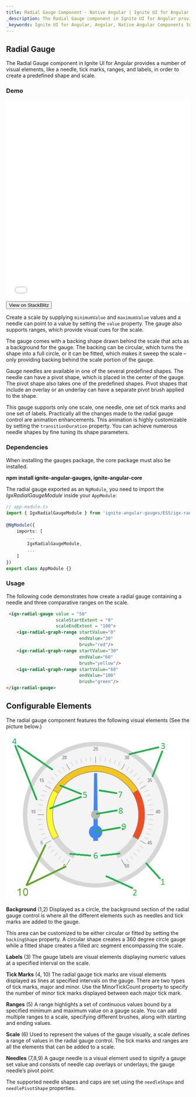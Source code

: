 ```yaml
---
title: Radial Gauge Component - Native Angular | Ignite UI for Angular 
_description: The Radial Gauge component in Ignite UI for Angular provides a number of visual elements, like a needle, tick marks, ranges, and labels, in order to create a predefined shape and scale.  
_keywords: Ignite UI for Angular, Angular, Native Angular Components Suite, Native Angular Controls, Native Angular Components, Native Angular Components Library, Angular Chart, Angular Data Grid, Angular Chart Control, Angular Grid Component, Angular radial gauge component, Angular radial gauge  
---
```

## Radial Gauge

The Radial Gauge component in Ignite UI for Angular provides a number of visual elements, like a needle, tick marks, ranges, and labels, in order to create a predefined shape and scale. 

### Demo

<div class="sample-container" style="height: 550px">
    <iframe id="radial-gauge-sample-iframe" src='{environment:demosBaseUrl}/radial-gauge-sample' width="100%" height="100%" seamless frameBorder="0" onload="onSampleIframeContentLoaded(this);"></iframe>
</div>
<div>
    <button data-localize="stackblitz" class="stackblitz-btn"   data-iframe-id="radial-gauge-sample-iframe" data-demos-base-url="{environment:demosBaseUrl}">View on StackBlitz
    </button>
</div>

<div class="divider--half"></div>

Create a scale by supplying `minimumValue` and `maximumValue` values and a needle can point to a value by setting the `value` property. The gauge also supports ranges, which provide visual cues for the scale.

The gauge comes with a backing shape drawn behind the scale that acts as a background for the gauge. The backing can be circular, which turns the shape into a full circle, or it can be fitted, which makes it sweep the scale – only providing backing behind the scale portion of the gauge.

Gauge needles are available in one of the several predefined shapes. The needle can have a pivot shape, which is placed in the center of the gauge. The pivot shape also takes one of the predefined shapes. Pivot shapes that include an overlay or an underlay can have a separate pivot brush applied to the shape. 

This gauge supports only one scale, one needle, one set of tick marks and one set of labels. Practically all the changes made to the radial gauge control are animation enhancements. This animation is highly customizable by setting the `transitionDuration` property. You can achieve numerous needle shapes by fine tuning its shape parameters.

### Dependencies
When installing the gauges package, the core package must also be installed.

**npm install ignite-angular-gauges, ignite-angular-core**

The radial gauge exported as an `NgModule`, you need to import the _IgxRadialGaugeModule_ inside your `AppModule`:

```typescript
// app.module.ts
import { IgxRadialGaugeModule } from 'ignite-angular-gauges/ES5/igx-radial-gauge-module';

@NgModule({
    imports: [
        ...
        IgxRadialGaugeModule,
        ...
    ]
})
export class AppModule {}
```

<div class="divider--half"></div>

### Usage

The following code demonstrates how create a radial gauge containing a needle and three comparative ranges on the scale.

```html
 <igx-radial-gauge value = "50"
                   scaleStartExtent = "0"
                   scaleEndExtent = "100">
    <igx-radial-graph-range startValue="0"
                            endValue="30"
                            brush="red"/>
    <igx-radial-graph-range startValue="30"
                            endValue="60"
                            brush="yellow"/>
    <igx-radial-graph-range startValue="60"
                            endValue="100"
                            brush="green"/>
</igx-radial-gauge>
```

<div class="divider--half"></div>

## Configurable Elements 
The radial gauge component features the following visual elements (See the picture below.)
![](../images/Radial_Gauge_2.png)

**Background** (1,2)
Displayed as a circle, the background section of the radial gauge control is where all the different elements such as needles and tick marks are added to the gauge.

This area can be customized to be either circular or fitted by setting the `backingShape` property. A circular shape creates a 360 degree circle gauge while a fitted shape creates a filled arc segment encompassing the scale.

**Labels** (3)
The gauge labels are visual elements displaying numeric values at a specified interval on the scale.

**Tick Marks** (4, 10)
The radial gauge tick marks are visual elements displayed as lines at specified intervals on the gauge.
There are two types of tick marks, major and minor. Use the MinorTickCount property to specify the number of minor tick marks displayed between each major tick mark.

**Ranges** (5)
A range highlights a set of continuous values bound by a specified minimum and maximum value on a gauge scale. You can add multiple ranges to a scale, specifying different brushes, along with starting and ending values. 

**Scale** (6)
Used to represent the values of the gauge visually, a scale defines a range of values in the radial gauge control. The tick marks and ranges are all the elements that can be added to a scale.

**Needles** (7,8,9)
A gauge needle is a visual element used to signify a gauge set value and consists of needle cap overlays or underlays; the gauge needle’s pivot point.

The supported needle shapes and caps are set using the `needleShape` and `needlePivotShape` properties. 









